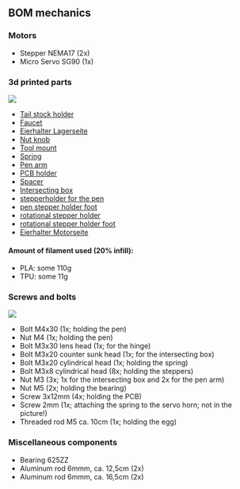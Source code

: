 ## BOM mechanics

### Motors
* Stepper NEMA17 (2x)
* Micro Servo SG90 (1x)

### 3d printed parts
![](./assembly/eb77-eh21_alle_druckteile-IMG_4913.JPG)
* [Tail stock holder](./print_files/Tailstock_Holder.stl)
* [Faucet](./print_files/Faucet.stl)
* [Eierhalter Lagerseite](./print_files/tpu-eierhalter-lagerseite.stl)
* [Nut knob](./print_files/nut_knob_v1_5_1_M4.stl)
* [Tool mount](./print_files/toolmount.stl)
* [Spring](./print_files/spring-3mm.stl)
* [Pen arm](./print_files/penarm-stronger.stl)
* [PCB holder](./print_files/nema-eggbot77-mount.stl)
* [Spacer](./print_files/spacer.stl)
* [Intersecting box](./print_files/Box_Intersecting_Rods.stl)
* [stepperholder for the pen](./print_files/stepperholder_Pen_6mm.stl)
* [pen stepper holder foot](./print_files/Pen_Stepper_Holder_Foot.stl)
* [rotational stepper holder](./print_files/Rotational_Stepper_Holder_gelocht.stl)
* [rotational stepper holder foot](./print_files/Rotational_Stepper_Holder_Foot.stl)
* [Eierhalter Motorseite](./print_files/tpu-eierhalter-stiftseite.stl)

#### Amount of filament used  (20% infill): 
  * PLA: some 110g
  * TPU: some 11g

### Screws and bolts
![](./assembly/eb77-eh21_alle_metallteile-IMG_4916.JPG)
* Bolt M4x30 (1x; holding the pen)
* Nut M4 (1x; holding the pen)
* Bolt M3x30 lens head (1x; for the hinge)
* Bolt M3x20 counter sunk head (1x; for the intersecting box)
* Bolt M3x20 cylindrical head (1x; holding the spring)
* Bolt M3x8 cylindrical head (8x; holding the steppers)
* Nut M3 (3x; 1x for the intersecting box and 2x for the pen arm)
* Nut M5 (2x; holding the bearing)
* Screw 3x12mm (4x; holding the PCB)
* Screw 2mm (1x; attaching the spring to the servo horn; not in the picture!)
* Threaded rod M5 ca. 10cm (1x; holding the egg)

### Miscellaneous components
* Bearing 625ZZ
* Aluminum rod 6mmm, ca. 12,5cm (2x)
* Aluminum rod 6mmm, ca. 16,5cm (2x)
